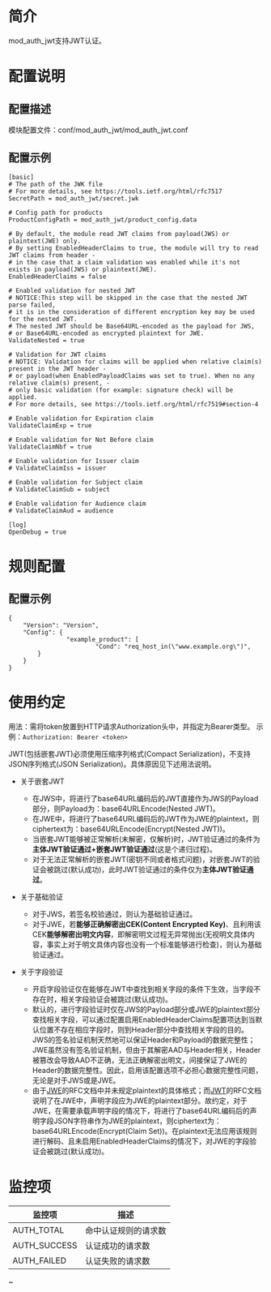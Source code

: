 # 简介

mod_auth_jwt支持JWT认证。
  
# 配置说明

## 配置描述
模块配置文件：conf/mod_auth_jwt/mod_auth_jwt.conf

## 配置示例

```
[basic]
# The path of the JWK file 
# For more details, see https://tools.ietf.org/html/rfc7517
SecretPath = mod_auth_jwt/secret.jwk

# Config path for products
ProductConfigPath = mod_auth_jwt/product_config.data

# By default, the module read JWT claims from payload(JWS) or plaintext(JWE) only.
# By setting EnabledHeaderClaims to true, the module will try to read JWT claims from header -
# in the case that a claim validation was enabled while it's not exists in payload(JWS) or plaintext(JWE).
EnabledHeaderClaims = false

# Enabled validation for nested JWT
# NOTICE:This step will be skipped in the case that the nested JWT parse failed,
# it is in the consideration of different encryption key may be used for the nested JWT.
# The nested JWT should be Base64URL-encoded as the payload for JWS,
# or Base64URL-encoded as encrypted plaintext for JWE.
ValidateNested = true

# Validation for JWT claims
# NOTICE: Validation for claims will be applied when relative claim(s) present in the JWT header -
# or payload(when EnabledPayloadClaims was set to true). When no any relative claim(s) present, -
# only basic validation (for example: signature check) will be applied.
# For more details, see https://tools.ietf.org/html/rfc7519#section-4

# Enable validation for Expiration claim
ValidateClaimExp = true

# Enable validation for Not Before claim
ValidateClaimNbf = true

# Enable validation for Issuer claim
# ValidateClaimIss = issuer

# Enable validation for Subject claim
# ValidateClaimSub = subject

# Enable validation for Audience claim
# ValidateClaimAud = audience

[log]
OpenDebug = true
```

# 规则配置
## 配置示例
```
{
	"Version": "Version",
	"Config": {
                "example_product": [
                        "Cond": "req_host_in(\"www.example.org\")",
		}
	}
}
```
  
# 使用约定
用法：需将token放置到HTTP请求Authorization头中，并指定为Bearer类型。
示例：`Authorization: Bearer <token>`

JWT(包括嵌套JWT)必须使用压缩序列格式(Compact Serialization)，不支持JSON序列格式(JSON Serialization)。具体原因见下述用法说明。
- 关于嵌套JWT
  * 在JWS中，将进行了base64URL编码后的JWT直接作为JWS的Payload部分，则Payload为：base64URLEncode(Nested JWT)。
  * 在JWE中，将进行了base64URL编码后的JWT作为JWE的plaintext，则ciphertext为：base64URLEncode(Encrypt(Nested JWT))。
  * 当嵌套JWT能够被正常解析(未解密，仅解析)时，JWT验证通过的条件为**主体JWT验证通过+嵌套JWT验证通过**(这是个递归过程)。
  * 对于无法正常解析的嵌套JWT(密钥不同或者格式问题)，对嵌套JWT的验证会被跳过(默认成功)，此时JWT验证通过的条件仅为**主体JWT验证通过**。

- 关于基础验证
  * 对于JWS，若签名校验通过，则认为基础验证通过。
  * 对于JWE，若**能够正确解密出CEK(Content Encrypted Key)**、且利用该CEK**能够解密出明文内容**，即解密明文过程无异常抛出(无视明文具体内容，事实上对于明文具体内容也没有一个标准能够进行检查)，则认为基础验证通过。

- 关于字段验证
  * 开启字段验证仅在能够在JWT中查找到相关字段的条件下生效，当字段不存在时，相关字段验证会被跳过(默认成功)。
  * 默认的，进行字段验证时仅在JWS的Payload部分或JWE的plaintext部分查找相关字段，可以通过配置启用EnabledHeaderClaims配置项达到当默认位置不存在相应字段时，则到Header部分中查找相关字段的目的。JWS的签名验证机制天然地可以保证Header和Payload的数据完整性；JWE虽然没有签名验证机制，但由于其解密AAD与Header相关，Header被篡改会导致AAD不正确，无法正确解密出明文，间接保证了JWE的Header的数据完整性。因此，启用该配置选项不必担心数据完整性问题，无论是对于JWS或是JWE。
  * 由于[JWE](https://tools.ietf.org/html/rfc7516)的RFC文档中并未规定plaintext的具体格式；而[JWT](https://tools.ietf.org/html/rfc7519#section-3)的RFC文档说明了在JWE中，声明字段应为JWE的plaintext部分。故约定，对于JWE，在需要承载声明字段的情况下，将进行了base64URL编码后的声明字段JSON字符串作为JWE的plaintext，则ciphertext为：base64URLEncode(Encrypt(Claim Set))。在plaintext无法应用该规则进行解码、且未启用EnabledHeaderClaims的情况下，对JWE的字段验证会被跳过(默认成功)。

# 监控项

| 监控项                   | 描述                                |
| ------------------------ | ---------------------------------- |
| AUTH_TOTAL               | 命中认证规则的请求数                  |
| AUTH_SUCCESS             | 认证成功的请求数                      |
| AUTH_FAILED              | 认证失败的请求数                      |
~                                                                            
